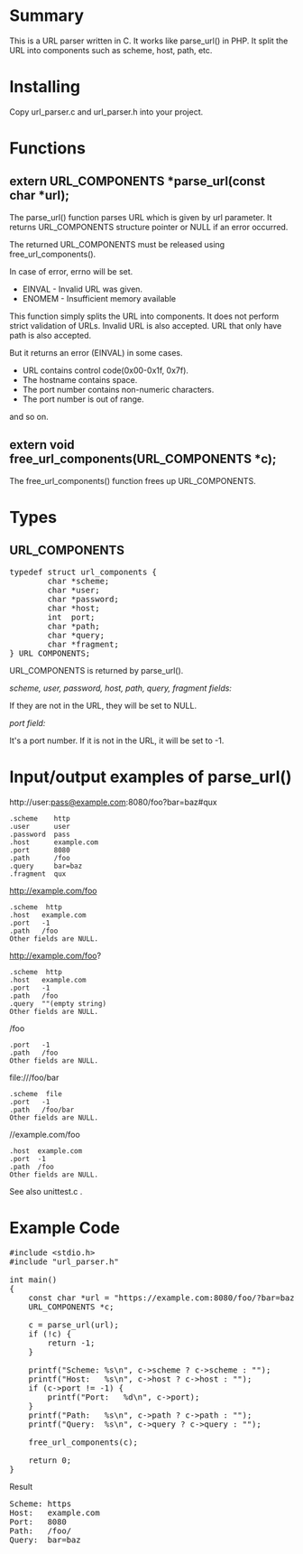 # Summary

This is a URL parser written in C. It works like parse_url() in PHP. It split the URL into components such as scheme, host, path, etc.


# Installing

Copy url_parser.c and url_parser.h into your project.


# Functions

## extern URL_COMPONENTS *parse_url(const char *url);

The parse_url() function parses URL which is given by url parameter. It returns URL_COMPONENTS structure pointer or NULL if an error occurred.

The returned URL_COMPONENTS must be released using free_url_components().

In case of error, errno will be set.
- EINVAL - Invalid URL was given.
- ENOMEM - Insufficient memory available

This function simply splits the URL into components. It does not perform strict validation of URLs. Invalid URL is also accepted. URL that only have path is also accepted.

But it returns an error (EINVAL) in some cases.

- URL contains control code(0x00-0x1f, 0x7f).
- The hostname contains space.
- The port number contains non-numeric characters.
- The port number is out of range.

and so on.

## extern void free_url_components(URL_COMPONENTS *c);

The free_url_components() function frees up URL_COMPONENTS.


# Types

## URL_COMPONENTS

<pre>
typedef struct url_components {
        char *scheme;
        char *user;
        char *password;
        char *host;
        int  port;
        char *path;
        char *query;
        char *fragment;
} URL_COMPONENTS;
</pre>

URL_COMPONENTS is returned by parse_url().

*scheme, user, password, host, path, query, fragment fields:*

If they are not in the URL, they will be set to NULL.

*port field:*

It's a port number. If it is not in the URL, it will be set to -1.


# Input/output examples of parse_url()

http://user:pass@example.com:8080/foo?bar=baz#qux

    .scheme    http
    .user      user
    .password  pass
    .host      example.com
    .port      8080
    .path      /foo
    .query     bar=baz
    .fragment  qux

http://example.com/foo

    .scheme  http
    .host   example.com
    .port   -1
    .path   /foo
    Other fields are NULL.

http://example.com/foo?

    .scheme  http
    .host   example.com
    .port   -1
    .path   /foo
    .query  ""(empty string)
    Other fields are NULL.

/foo

    .port   -1
    .path   /foo
    Other fields are NULL.

file:///foo/bar

    .scheme  file
    .port   -1
    .path   /foo/bar
    Other fields are NULL.

//example.com/foo

    .host  example.com
    .port  -1
    .path  /foo
    Other fields are NULL.

See also unittest.c .


# Example Code

<pre>
#include &lt;stdio.h&gt;
#include "url_parser.h"

int main()
{
	const char *url = "https://example.com:8080/foo/?bar=baz";
	URL_COMPONENTS *c;

	c = parse_url(url);
	if (!c) {
		return -1;
	}

	printf("Scheme: %s\n", c-&gt;scheme ? c-&gt;scheme : "");
	printf("Host:   %s\n", c-&gt;host ? c-&gt;host : "");
	if (c-&gt;port != -1) {
		printf("Port:   %d\n", c-&gt;port);
	}
	printf("Path:   %s\n", c-&gt;path ? c-&gt;path : "");
	printf("Query:  %s\n", c-&gt;query ? c-&gt;query : "");

	free_url_components(c);

	return 0;
}
</pre>

Result

<pre>
Scheme: https
Host:   example.com
Port:   8080
Path:   /foo/
Query:  bar=baz
</pre>
